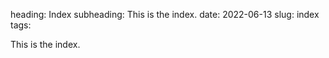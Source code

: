 heading: Index
subheading: This is the index.
date: 2022-06-13
slug: index
tags:

This is the index.